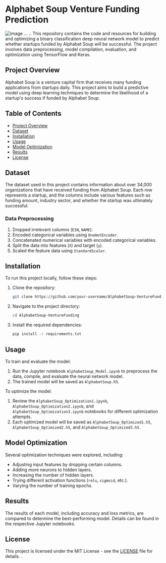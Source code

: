 # Alphabet Soup Venture Funding Prediction
![image](https://github.com/user-attachments/assets/a67e8ca5-6122-42ad-bf9e-0c079014b1dc)
...
..
This repository contains the code and resources for building and optimizing a binary classification deep neural network model to predict whether startups funded by Alphabet Soup will be successful. The project involves data preprocessing, model compilation, evaluation, and optimization using TensorFlow and Keras.

## Project Overview

Alphabet Soup is a venture capital firm that receives many funding applications from startups daily. This project aims to build a predictive model using deep learning techniques to determine the likelihood of a startup's success if funded by Alphabet Soup.

## Table of Contents

- [Project Overview](#project-overview)
- [Dataset](#dataset)
- [Installation](#installation)
- [Usage](#usage)
- [Model Optimization](#model-optimization)
- [Results](#results)
- [License](#license)
## Dataset

The dataset used in this project contains information about over 34,000 organizations that have received funding from Alphabet Soup. Each row represents a startup, and the columns include various features such as funding amount, industry sector, and whether the startup was ultimately successful.

### Data Preprocessing

1. Dropped irrelevant columns (`EIN`, `NAME`).
2. Encoded categorical variables using `OneHotEncoder`.
3. Concatenated numerical variables with encoded categorical variables.
4. Split the data into features (`X`) and target (`y`).
5. Scaled the feature data using `StandardScaler`.

## Installation

To run this project locally, follow these steps:

1. Clone the repository:
    ```bash
    git clone https://github.com/your-username/AlphabetSoup-VentureFunding.git
    ```
2. Navigate to the project directory:
    ```bash
    cd AlphabetSoup-VentureFunding
    ```
3. Install the required dependencies:
    ```bash
    pip install -r requirements.txt
    ```

## Usage

To train and evaluate the model:

1. Run the Jupyter notebook `AlphabetSoup_Model.ipynb` to preprocess the data, compile, and evaluate the neural network model.
2. The trained model will be saved as `AlphabetSoup.h5`.

To optimize the model:

1. Review the `AlphabetSoup_Optimization1.ipynb`, `AlphabetSoup_Optimization2.ipynb`, and `AlphabetSoup_Optimization3.ipynb` notebooks for different optimization attempts.
2. Each optimized model will be saved as `AlphabetSoup_Optimized1.h5`, `AlphabetSoup_Optimized2.h5`, and `AlphabetSoup_Optimized3.h5`.

## Model Optimization

Several optimization techniques were explored, including:

- Adjusting input features by dropping certain columns.
- Adding more neurons to hidden layers.
- Increasing the number of hidden layers.
- Trying different activation functions (`relu`, `sigmoid`, etc.).
- Varying the number of training epochs.

## Results

The results of each model, including accuracy and loss metrics, are compared to determine the best-performing model. Details can be found in the respective Jupyter notebooks.

## License

This project is licensed under the MIT License - see the [LICENSE](LICENSE) file for details.
.
